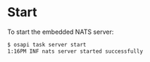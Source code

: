 # Start

To start the embedded NATS server:

```bash
$ osapi task server start
1:16PM INF nats server started successfully
```
